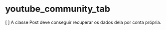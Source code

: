 # youtube_community_tab

[ ] A classe Post deve conseguir recuperar os dados dela por conta própria.